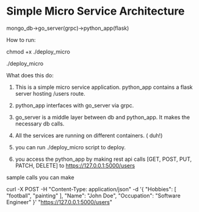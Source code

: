 # Simple Micro Service Architecture
mongo_db->go_server(grpc)->python_app(flask)

How to run:

chmod +x ./deploy_micro

./deploy_micro

What does this do:

1. This is a simple micro service application. python_app contains a flask server
hosting /users route.

2. python_app interfaces with go_server via grpc.

3. go_server is a middle layer between db and python_app. It makes the necessary
db calls.

4. All the services are running on different containers. ( duh!)

5. you can run ./deploy_micro script to deploy.

6. you access the python_app by making rest api calls [GET, POST, PUT, PATCH, DELETE] to https://127.0.0.1:5000/users

sample calls you can make 

curl -X POST -H "Content-Type: application/json" -d '{
  "Hobbies": [
    "football",
    "painting"
  ],
  "Name": "John Doe",
  "Occupation": "Software Engineer"
}' "https://127.0.0.1:5000/users"
